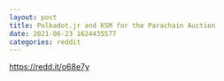 ```yaml
--- 
layout: post 
title: Polkadot.jr and KSM for the Parachain Auction 
date: 2021-06-23 1624435577 
categories: reddit 
--- 
```

https://redd.it/o68e7y